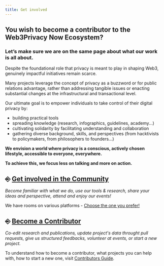 ```yaml
---
title: Get involved
---
```


## You wish to become a contributor to the Web3Privacy Now Ecosystem? 
### Let’s make sure we are on the same page about what our work is all about.

Despite the foundational role that privacy is meant to play in shaping Web3, genuinely impactful initiatives remain scarce. 

Many projects leverage the concept of privacy as a buzzword or for public relations advantage, rather than addressing tangible issues or enacting substantial changes at the infrastructural and transactional level.

Our ultimate goal is to empower individuals to take control of their digital privacy by:

+ building practical tools
+ spreading knowledge (research, infographics, guidelines, academy...)
+ cultivating solidarity by facilitating understanding and collaboration  
+ gathering diverse background, skills, and perspectives (from hacktivists to policymakers, from philosophers to founders...)

**We envision a world where privacy is a conscious, actively chosen lifestyle, accessible to everyone, everywhere.**

**To achieve this, we focus less on talking and more on action.**


## ⎆ [Get involved in the Community](https://docs.web3privacy.info/communication/)

_Become familiar with what we do, use our tools & research, share your ideas and perspective, attend and enjoy our events!_

We have rooms on various platforms - [Choose the one you prefer!](https://docs.web3privacy.info/communication/)

## ⎆ [Become a Contributor](https://docs.web3privacy.info/contributors/)

_Co-edit research and publications, update project's data throught pull requests, give us structured feedbacks, volunteer at events, or start a new project._

To understand how to become a contributor, what projects you can help with, how to start a new one, visit [Contributors Guide](https://docs.web3privacy.info/contributors/).
